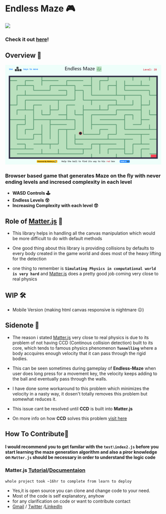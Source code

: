 

# Endless Maze 🎮
 <img src="https://img.shields.io/badge/Made%20with-JAVASCRIPT-orange?style=for-the-badge"> 

 ### Check it out [here]!
## Overview 👀
![](gitres/3.gif)

### Browser based game that generates Maze on the fly with never ending levels and incresed complexity in each level
- **WASD Controls 🕹**
- **Endless Levels 😵**
- **Increasing Complexity with each level 😲**

## Role of [Matter.js] 🤔

- This library helps in handling all the canvas manipulation which would be more difficult to do with default methods

- One good thing about this library is providing collisions by defaults to every body created in the game world and does most of the heavy lifting for the detection

- one thing to remember is **`Simulating Physics in computational world is very hard`** and [Matter.js] does a pretty good job coming very close to real physics 

## WIP 🛠
- Mobile Version (making html canvas responsive is nightmare 😖)

## Sidenote 📄
- The reason i stated [Matter.js] very close to real physics is due to its problem of not having CCD (Continous collision detection) built to its core, which tends to famous physics phenomenon **`Tunnelling`** where a body accquires enough velocity that it can pass through the rigid bodies.
- This can be seen sometimes during gameplay of **Endless-Maze** when user does long press for  a movement key, the velocity keeps adding to the ball and eventually pass through the walls.

- I have done some workaround to this problem which minimizes the velocity in a nasty way, it dosen't totally removes this problem but somewhat reduces it.  

- This issue cant be resolved until **CCD** is built into **Matter.js**

- On more info on how **CCD** solves this problem [visit here] 

## How To Contribute🤝 
#### I would recommend you to get familar with the `test\index2.js` before you start learning the maze generation algorithm and also a piror knowledge on `Matter.js` should be necessary in order to understand the logic code

### Matter.js [Tutorial]/[Documentaion]
`whole project took ~16hr to complete from learn to deploy`

- Yes,it is open source you can clone and change code to your need.
- Most of the code is self explanatory, anyhow
- for any clarification on code or want to contribute contact 
- [Gmail] / [Twitter] /[LinkedIn]

[visit here]:<http://www.stencyl.com/help/view/continuous-collision-detection/>
[Gmail]: <mailto:vashish888@gmail.com>
[LinkedIn]: <https://www.linkedin.com/in/asish-raju-7a0b90192>
[Twitter]: <https://twitter.com/vashish888>
[here]:<https://asishraju.github.io/Endless-Maze/>
[Matter.js]:<https://brm.io/matter-js/>
[Tutorial]:<https://www.youtube.com/playlist?list=PLRqwX-V7Uu6bLh3T_4wtrmVHOrOEM1ig_>
[Documentaion]:<https://brm.io/matter-js/docs/>

 
